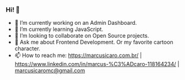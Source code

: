 ### Hi! 👋

- 🔭 I’m currently working on an Admin Dashboard.
- 🌱 I’m currently learning JavaScript.
- 👯 I’m looking to collaborate on Open Source projects.
- 💬 Ask me about Frontend Development. Or my favorite cartoon character.
- 📫 How to reach me: https://marcusicaro.com.br/ | https://www.linkedin.com/in/marcus-%C3%ADcaro-118164234/ | marcusicaromc@gmail.com

<!--
**marcusicaro/marcusicaro** is a ✨ _special_ ✨ repository because its `README.md` (this file) appears on your GitHub profile.

Here are some ideas to get you started:

- 🔭 I’m currently working on ...
- 🌱 I’m currently learning ...
- 👯 I’m looking to collaborate on ...
- 🤔 I’m looking for help with ...
- 💬 Ask me about ...
- 📫 How to reach me: ...
- 😄 Pronouns: ...
- ⚡ Fun fact: ...
-->
